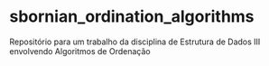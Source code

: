 # sbornian_ordination_algorithms
Repositório para um trabalho da disciplina de Estrutura de Dados III envolvendo Algoritmos de Ordenação
